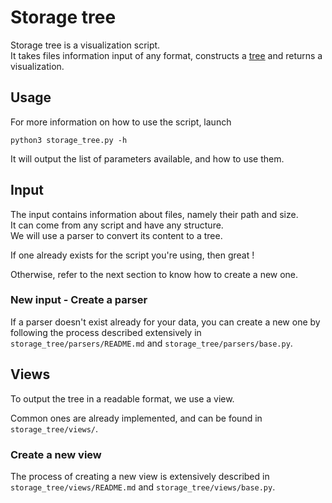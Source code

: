 # Storage tree

Storage tree is a visualization script.  
It takes files information input of any format, 
constructs a [tree](https://en.wikipedia.org/wiki/Tree_(data_structure)) 
and returns a visualization.

## Usage

For more information on how to use the script, launch

    python3 storage_tree.py -h

It will output the list of parameters available, and how to use them.


## Input

The input contains information about files, 
namely their path and size.  
It can come from any script and have any structure.  
We will use a parser to convert its content to a tree.  

If one already exists for the script you're using, then great !

Otherwise, refer to the next section to know how to create a new one.

### New input - Create a parser

If a parser doesn't exist already for your data, 
you can create a new one by following the process described extensively in 
``storage_tree/parsers/README.md`` and ``storage_tree/parsers/base.py``.


## Views

To output the tree in a readable format, we use a view.  

Common ones are already implemented, and can be found in ``storage_tree/views/``.

### Create a new view

The process of creating a new view is extensively described in 
``storage_tree/views/README.md`` and ``storage_tree/views/base.py``.
